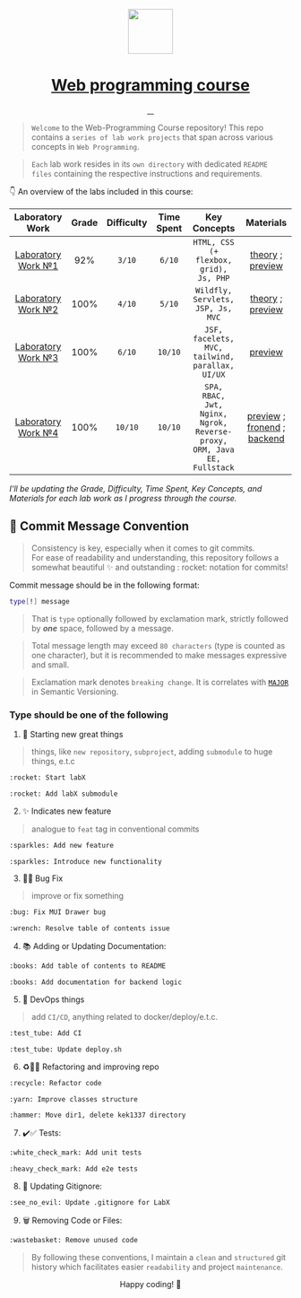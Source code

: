 <p align="center">
  <a href="https://ibb.co/FszDc14">
    <picture>
      <img src="https://i.ibb.co/FszDc14/global-network.png" height="80">
    </picture>
    <h1 align="center">Web programming course</h1>
  </a>
</p>

<p align="center">
  <a aria-label="Last commit" href="https://github.com/worthant/web-programming-course/commits/main">
    <img alt="" src="https://img.shields.io/github/last-commit/worthant/web-programming-course?style=for-the-badge&logo=git">
  </a>
  <a aria-label="Repo size" href="https://github.com/worthant/web-programming-course">
    <img alt="" src="https://img.shields.io/github/repo-size/worthant/web-programming-course?style=for-the-badge&logo=github">
  </a>
  <a aria-label="License" href="./LICENSE">
    <img alt="" src="https://img.shields.io/github/license/worthant/web-programming-course?style=for-the-badge">
  </a>
  <a aria-label="Translation" href="./README_RU.md">
    <img alt="" src="https://img.shields.io/badge/translation-RU-red?style=for-the-badge">
  </a>
</p>

> `Welcome` to the Web-Programming Course repository! This repo contains a `series of lab work projects` that span
> across various concepts in `Web Programming`.

> `Each` lab work resides in its `own directory` with dedicated `README files` containing the respective instructions
> and requirements.

👇 An overview of the labs included in this course:

|                               Laboratory Work                               | Grade | Difficulty | Time Spent |                              Key Concepts                              |                                                                                            Materials                                                                                            |
| :-------------------------------------------------------------------------: | :---: | :--------: | :--------: | :--------------------------------------------------------------------: | :---------------------------------------------------------------------------------------------------------------------------------------------------------------------------------------------: |
|  [Laboratory Work №1](https://github.com/worthant/simple-one-page-website)  |  92%  |   `3/10`   |   `6/10`   |                 `HTML, CSS (+ flexbox, grid), Js, PHP`                 |                           [theory](https://github.com/worthant/simple-one-page-website/blob/main/theory.md) ; [preview](https://se.ifmo.ru/~s368090/lab1/index.html)                            |
|     [Laboratory Work №2](https://github.com/worthant/MVC-GeoValidator)      | 100%  |   `4/10`   |   `5/10`   |                   `Wildfly, Servlets, JSP, Js, MVC`                    |                       [theory](https://github.com/worthant/MVC-GeoValidator/blob/main/theory.md) ; [preview](https://github.com/worthant/MVC-GeoValidator#demonstration-)                       |
|   [Laboratory Work №3](https://github.com/worthant/interactive-graph-ui/)   | 100%  |   `6/10`   |  `10/10`   |            `JSF, facelets, MVC, tailwind, parallax, UI/UX`             |                                                           [preview](https://github.com/worthant/interactive-graph-ui/#demonstration-)                                                           |
| [Laboratory Work №4](./https://github.com/worthant/graphify-javaee-backend) | 100%  |  `10/10`   |  `10/10`   | `SPA, RBAC, Jwt, Nginx, Ngrok, Reverse-proxy, ORM, Java EE, Fullstack` | [preview](https://youtu.be/u1tMPwoMX9M?si=mu7pI3n4bBYuhLbq) ; [fronend](https://github.com/worthant/graphify-angular-frontend) ; [backend](https://github.com/worthant/graphify-javaee-backend) |

_I'll be updating the Grade, Difficulty, Time Spent, Key Concepts, and Materials for each lab work as I progress through
the course._

## 📝 Commit Message Convention

> Consistency is key, especially when it comes to git commits.  
> For ease of readability and understanding, this repository follows a somewhat beautiful :sparkles: and outstanding :
> rocket: notation for commits!

Commit message should be in the following format:

```bash
type[!] message
```

> That is `type` optionally followed by exclamation mark, strictly followed by _**one**_ space, followed by a message.

> Total message length may exceed `80 characters` (type is counted as one character), but it is recommended to make
> messages expressive and small.

> Exclamation mark denotes `breaking change`. It is correlates with [`MAJOR`](https://semver.org/#summary) in Semantic
> Versioning.

### Type should be one of the following

1. 🚀 Starting new great things

> things, like `new repository`, `subproject`, adding `submodule` to huge things, e.t.c

```bash
:rocket: Start labX
```

```bash
:rocket: Add labX submodule
```

2. :sparkles: Indicates new feature

> analogue to `feat` tag in conventional commits

```bash
:sparkles: Add new feature
```

```bash
:sparkles: Introduce new functionality
```

3. :bug::wrench: Bug Fix

> improve or fix something

```bash
:bug: Fix MUI Drawer bug
```

```bash
:wrench: Resolve table of contents issue
```

4. 📚 Adding or Updating Documentation:

```bash
:books: Add table of contents to README
```

```bash
:books: Add documentation for backend logic
```

5. :test_tube: DevOps things

> add `CI/CD`, anything related to docker/deploy/e.t.c.

```bash
:test_tube: Add CI
```

```bash
:test_tube: Update deploy.sh
```

6. :recycle::yarn::hammer: Refactoring and improving repo

```bash
:recycle: Refactor code
```

```bash
:yarn: Improve classes structure
```

```bash
:hammer: Move dir1, delete kek1337 directory
```

7. :heavy_check_mark::white_check_mark: Tests:

```bash
:white_check_mark: Add unit tests
```

```bash
:heavy_check_mark: Add e2e tests
```

8. 🙈 Updating Gitignore:

```bash
:see_no_evil: Update .gitignore for LabX
```

9. 🗑️ Removing Code or Files:

```bash
:wastebasket: Remove unused code
```

> By following these conventions, I maintain a `clean` and `structured` git history which facilitates
> easier `readability` and project `maintenance`.

<p align="center">Happy coding! 🎉</p>

